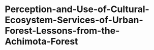 # Perception-and-Use-of-Cultural-Ecosystem-Services-of-Urban-Forest-Lessons-from-the-Achimota-Forest